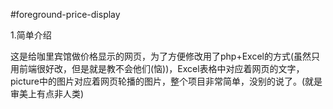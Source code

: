 #foreground-price-display

1.简单介绍


这是给咖里宾馆做价格显示的网页，为了方便修改用了php+Excel的方式(虽然只用前端很好改，但是就是教不会他们(恼))，Excel表格中对应着网页的文字，picture中的图片对应着网页轮播的图片，整个项目非常简单，没别的说了。(就是审美上有点非人类)
